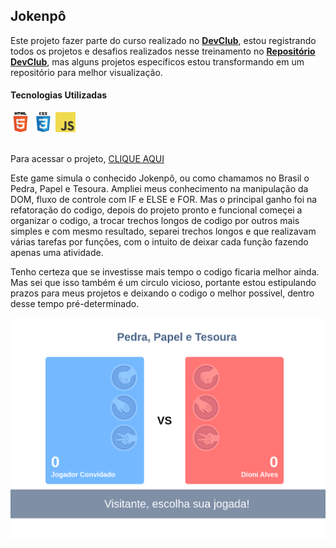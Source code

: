 ## Jokenpô

<p>
  Este projeto fazer parte do curso realizado no <a href="https://rodolfomori.com.br/devclub/"><b>DevClub</b></a>, estou registrando todos os projetos e desafios realizados nesse treinamento no 
  <b><a href="https://github.com/dionialves/DevClub">Repositório DevClub</a></b>, mas alguns projetos específicos estou transformando em um repositório para melhor visualização.
</p>

#### Tecnologias Utilizadas
<code><img height="32" src="https://raw.githubusercontent.com/github/explore/80688e429a7d4ef2fca1e82350fe8e3517d3494d/topics/html/html.png" alt="HTML5"/></code>
<code><img height="32" src="https://raw.githubusercontent.com/github/explore/80688e429a7d4ef2fca1e82350fe8e3517d3494d/topics/css/css.png" alt="CSS"/></code>
<code><img height="32" src="https://raw.githubusercontent.com/github/explore/80688e429a7d4ef2fca1e82350fe8e3517d3494d/topics/javascript/javascript.png" alt="Javascript"/></code>
<br/>
<br/>
<p>
Para acessar o projeto, <a target="_blank" href="https://dionialves.github.io/jokenpo/">CLIQUE AQUI</a>
</p>
<p>
Este game simula o conhecido Jokenpô, ou como chamamos no Brasil o Pedra, Papel e Tesoura. Ampliei meus conhecimento na manipulação da DOM, fluxo de controle com IF e ELSE e FOR. Mas o principal ganho 
  foi na refatoração do codigo, depois do projeto pronto e funcional começei a organizar o codigo, a trocar trechos longos de codigo por outros mais simples e com mesmo resultado, separei trechos longos
  e que realizavam várias tarefas por funções, com o intuito de deixar cada função fazendo apenas uma atividade.
</p>
<p>
Tenho certeza que se investisse mais tempo o codigo ficaria melhor ainda. Mas sei que isso também é um circulo vicioso, portante estou estipulando prazos para meus projetos e deixando o codigo o melhor 
  possivel, dentro desse tempo pré-determinado.
</p>

<img src="https://github.com/dionialves/jokenpo/blob/main/assets/project.png" alt="logo-project">
